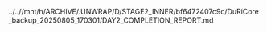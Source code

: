 ../..//mnt/h/ARCHIVE/.UNWRAP/D/STAGE2_INNER/bf6472407c9c/DuRiCore_backup_20250805_170301/DAY2_COMPLETION_REPORT.md